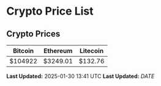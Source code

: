 # Crypto Price List

## Crypto Prices
| Bitcoin | Ethereum | Litecoin |
| ------- | -------- | -------- |
| $104922 | $3249.01 | $132.76 |
**Last Updated:** 2025-01-30 13:41 UTC
**Last Updated:** $DATE$
